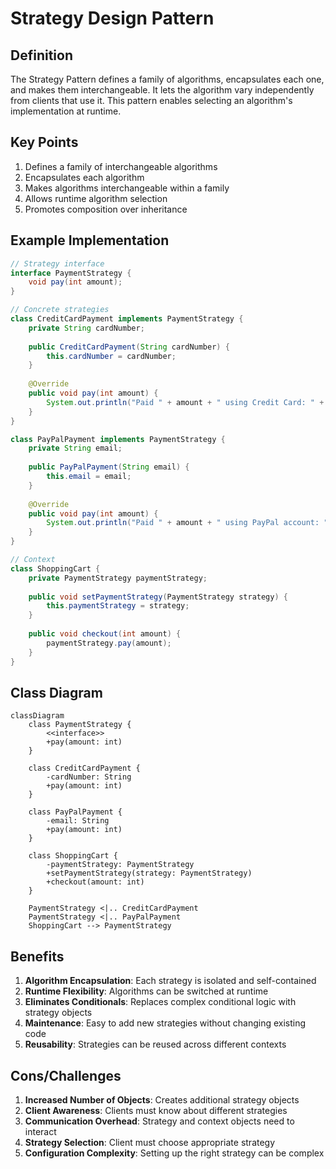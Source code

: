 # Strategy Design Pattern

## Definition
The Strategy Pattern defines a family of algorithms, encapsulates each one, and makes them interchangeable. It lets the algorithm vary independently from clients that use it. This pattern enables selecting an algorithm's implementation at runtime.

## Key Points
1. Defines a family of interchangeable algorithms
2. Encapsulates each algorithm
3. Makes algorithms interchangeable within a family
4. Allows runtime algorithm selection
5. Promotes composition over inheritance

## Example Implementation
```java
// Strategy interface
interface PaymentStrategy {
    void pay(int amount);
}

// Concrete strategies
class CreditCardPayment implements PaymentStrategy {
    private String cardNumber;
    
    public CreditCardPayment(String cardNumber) {
        this.cardNumber = cardNumber;
    }
    
    @Override
    public void pay(int amount) {
        System.out.println("Paid " + amount + " using Credit Card: " + cardNumber);
    }
}

class PayPalPayment implements PaymentStrategy {
    private String email;
    
    public PayPalPayment(String email) {
        this.email = email;
    }
    
    @Override
    public void pay(int amount) {
        System.out.println("Paid " + amount + " using PayPal account: " + email);
    }
}

// Context
class ShoppingCart {
    private PaymentStrategy paymentStrategy;
    
    public void setPaymentStrategy(PaymentStrategy strategy) {
        this.paymentStrategy = strategy;
    }
    
    public void checkout(int amount) {
        paymentStrategy.pay(amount);
    }
}
```

## Class Diagram
```mermaid
classDiagram
    class PaymentStrategy {
        <<interface>>
        +pay(amount: int)
    }
    
    class CreditCardPayment {
        -cardNumber: String
        +pay(amount: int)
    }
    
    class PayPalPayment {
        -email: String
        +pay(amount: int)
    }
    
    class ShoppingCart {
        -paymentStrategy: PaymentStrategy
        +setPaymentStrategy(strategy: PaymentStrategy)
        +checkout(amount: int)
    }
    
    PaymentStrategy <|.. CreditCardPayment
    PaymentStrategy <|.. PayPalPayment
    ShoppingCart --> PaymentStrategy
```

## Benefits
1. **Algorithm Encapsulation**: Each strategy is isolated and self-contained
2. **Runtime Flexibility**: Algorithms can be switched at runtime
3. **Eliminates Conditionals**: Replaces complex conditional logic with strategy objects
4. **Maintenance**: Easy to add new strategies without changing existing code
5. **Reusability**: Strategies can be reused across different contexts

## Cons/Challenges
1. **Increased Number of Objects**: Creates additional strategy objects
2. **Client Awareness**: Clients must know about different strategies
3. **Communication Overhead**: Strategy and context objects need to interact
4. **Strategy Selection**: Client must choose appropriate strategy
5. **Configuration Complexity**: Setting up the right strategy can be complex
